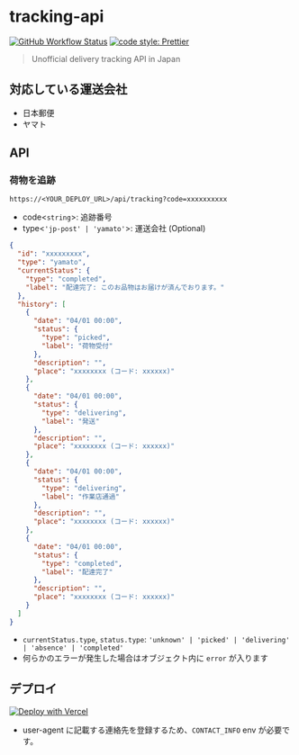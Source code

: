 # tracking-api

[![GitHub Workflow Status](https://img.shields.io/github/workflow/status/dotplants/tracking-api/Node%20CI?style=for-the-badge)](https://github.com/dotplants/tracking-api/actions)
[![code style: Prettier](https://img.shields.io/badge/code_style-prettier-ff69b4.svg?style=for-the-badge&logo=prettier)](https://prettier.io/)

> Unofficial delivery tracking API in Japan

## 対応している運送会社

- 日本郵便
- ヤマト

## API

### 荷物を追跡

```
https://<YOUR_DEPLOY_URL>/api/tracking?code=xxxxxxxxxx
```

- code<`string`>: 追跡番号
- type<`'jp-post' | 'yamato'`>: 運送会社 (Optional)

```json
{
  "id": "xxxxxxxxx",
  "type": "yamato",
  "currentStatus": {
    "type": "completed",
    "label": "配達完了: このお品物はお届けが済んでおります。"
  },
  "history": [
    {
      "date": "04/01 00:00",
      "status": {
        "type": "picked",
        "label": "荷物受付"
      },
      "description": "",
      "place": "xxxxxxxx (コード: xxxxxx)"
    },
    {
      "date": "04/01 00:00",
      "status": {
        "type": "delivering",
        "label": "発送"
      },
      "description": "",
      "place": "xxxxxxxx (コード: xxxxxx)"
    },
    {
      "date": "04/01 00:00",
      "status": {
        "type": "delivering",
        "label": "作業店通過"
      },
      "description": "",
      "place": "xxxxxxxx (コード: xxxxxx)"
    },
    {
      "date": "04/01 00:00",
      "status": {
        "type": "completed",
        "label": "配達完了"
      },
      "description": "",
      "place": "xxxxxxxx (コード: xxxxxx)"
    }
  ]
}
```

- `currentStatus.type`, `status.type`: `'unknown' | 'picked' | 'delivering' | 'absence' | 'completed'`
- 何らかのエラーが発生した場合はオブジェクト内に `error` が入ります

## デプロイ

[![Deploy with Vercel](https://vercel.com/button)](https://vercel.com/new/git/external?repository-url=https%3A%2F%2Fgithub.com%2Fdotplants%2Ftracking-api&env=CONTACT_INFO&envDescription=user-agent%E3%81%AB%E8%A8%98%E8%BC%89%E3%81%99%E3%82%8B%E9%80%A3%E7%B5%A1%E5%85%88%E3%82%92%E5%85%A5%E5%8A%9B)

- user-agent に記載する連絡先を登録するため、`CONTACT_INFO` env が必要です。
